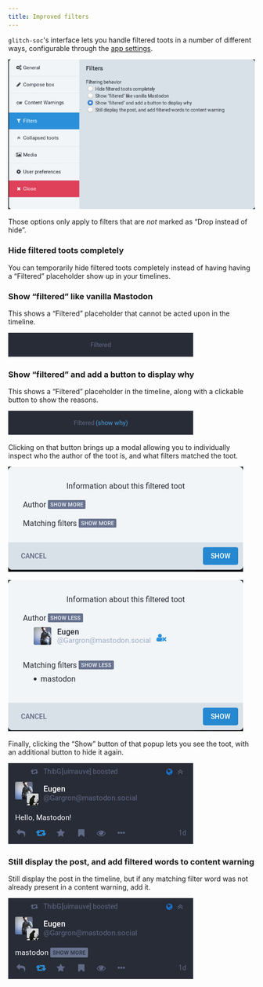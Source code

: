 ```yaml
---
title: Improved filters
---
```


`glitch-soc`'s interface lets you handle filtered toots in a number of different ways,
configurable through the [app settings](../../features/app-settings/).

![app settings](./app-settings.png)

Those options only apply to filters that are *not* marked as “Drop instead of hide”.

### Hide filtered toots completely

You can temporarily hide filtered toots completely instead of having having a
“Filtered” placeholder show up in your timelines.

### Show “filtered” like vanilla Mastodon

This shows a “Filtered” placeholder that cannot be acted upon in the timeline.

![filtered](./filtered.png)

### Show “filtered” and add a button to display why

This shows a “Filtered” placeholder in the timeline, along with a clickable
button to show the reasons.

![filtered (show why)](./filtered-show-why.png)

Clicking on that button brings up a modal allowing you to individually inspect
who the author of the toot is, and what filters matched the toot.

![show why popup, collapsed](./show-why-collapsed.png)

![show why popup, expanded](./show-why-expanded.png)

Finally, clicking the “Show” button of that popup lets you see the toot, with
an additional button to hide it again.

![expanded toot](./toot.png)

### Still display the post, and add filtered words to content warning

Still display the post in the timeline, but if any matching filter word was not
already present in a content warning, add it.

![toot with added CW](./toot-added-cw.png)
